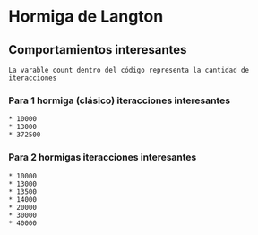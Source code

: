 # Hormiga de Langton

## Comportamientos interesantes
    La varable count dentro del código representa la cantidad de iteracciones

### Para 1 hormiga (clásico) iteracciones interesantes
    * 10000
    * 13000
    * 372500

### Para 2 hormigas iteracciones interesantes
    * 10000
    * 13000
    * 13500
    * 14000
    * 20000
    * 30000
    * 40000